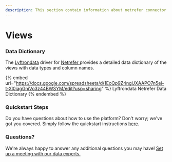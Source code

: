 ```yaml
---
description: This section contain information about netrefer connector views information
---
```


# Views

### Data Dictionary

The [Lyftrondata](https://www.lyftrondata.com/) driver for [Netrefer](https://www.lyftrondata.com/integration/Netrefer/)[ ](https://www.lyftrondata.com/integration/netrefer/)provides a detailed data dictionary of the views with data types and column names.

{% embed url="https://docs.google.com/spreadsheets/d/1EoQp9Z4ngUXAAPO7n5ei-t-Xl0iagGniVo3z44BWSYM/edit?usp=sharing" %}
Lyftrondata Netrefer Data Dictionary
{% endembed %}

### Quickstart Steps

Do you have questions about how to use the platform? Don't worry; we've got you covered. Simply follow the quickstart instructions [here](../../../../quickstart-steps.md).

### Questions? <a href="#questions" id="questions"></a>

We're always happy to answer any additional questions you may have! [Set up a meeting with our data experts.](https://www.lyftrondata.com/book-a-meeting/)


